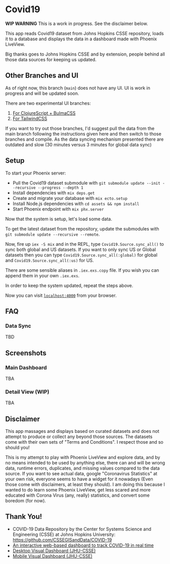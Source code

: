 # Covid19

**WIP WARNING** This is a work in progress. See the disclaimer below.

This app reads Covid19 dataset from Johns Hopkins CSSE repository, loads it to a database and displays the data in a dashboard made with Phoenix LiveView.

Big thanks goes to Johns Hopkins CSSE and by extension, people behind all those data sources for keeping us updated.

## Other Branches and UI
As of right now, this branch (`main`) does not have any UI. UI is work in progress and will be updated soon.

There are two experimental UI branches:

1. [For ClojureScript + BulmaCSS](https://github.com/code-shoily/covid19/tree/clojurescript-experiment)
2. [For TailwindCSS](https://github.com/code-shoily/covid19/tree/mafinar/try-out-tailwind)

If you want to try out those branches, I'd suggest pull the data from the main branch following the instructions given here and then switch to those branches and compile. As the data syncing mechanism presented there are outdated and slow (30 minutes versus 3 minutes for global data sync)

## Setup

To start your Phoenix server:

* Pull the Covid19 dataset submodule with `git submodule update --init --recursive --progress --depth 1`
* Install dependencies with `mix deps.get`
* Create and migrate your database with `mix ecto.setup`
* Install Node.js dependencies with `cd assets && npm install`
* Start Phoenix endpoint with `mix phx.server`

Now that the system is setup, let's load some data.

To get the latest dataset from the repository, update the submodules with `git submodule update --recursive --remote`.

Now, fire up `iex -S mix` and in the REPL, type `Covid19.Source.sync_all()` to 
sync both global and US datasets. If you want to only sync US or Global datasets 
then you can type `Covid19.Source.sync_all(:global)` for global and 
`Covid19.Source.sync_all(:us)` for US.

There are some sensible aliases in `.iex.exs.copy` file. If you wish you can
append them in your own `.iex.exs`.

In order to keep the system updated, repeat the steps above.

Now you can visit [`localhost:4000`](http://localhost:4000) from your browser.

## FAQ

### Data Sync

TBD

## Screenshots

### Main Dashboard

TBA

### Detail View (WIP)

TBA

## Disclaimer

This app massages and displays based on curated datasets and does not attempt to produce or collect any beyond those sources. The datasets come with their own sets of "Terms and Conditions". I respect those and so should you!

This is my attempt to play with Phoenix LiveView and explore data, and by no means intended to be used by anything else, there can and will be wrong data, runtime errors, duplicates, and missing values compared to the data source. If you want to see actual data, google "Coronavirus Statistics" at your own risk, everyone seems to have a widget for it nowadays (Even those come with disclaimers, at least they should). I am doing this because I wanted to do learn some Phoenix LiveView, get less scared and more educated with Corona Virus (any, really) statistics, and convert some boredom (for now).

## Thank You!

* COVID-19 Data Repository by the Center for Systems Science and Engineering (CSSE) at Johns Hopkins University: https://github.com/CSSEGISandData/COVID-19
* [An interactive web-based dashboard to track COVID-19 in real time](https://www.thelancet.com/journals/laninf/article/PIIS1473-3099(20)30120-1/fulltext)
* [Desktop Visual Dashboard (JHU-CSSE)](https://www.arcgis.com/apps/opsdashboard/index.html#/bda7594740fd40299423467b48e9ecf6)
* [Mobile Visual Dashboard (JHU-CSSE)](http://www.arcgis.com/apps/opsdashboard/index.html#/85320e2ea5424dfaaa75ae62e5c06e61)
